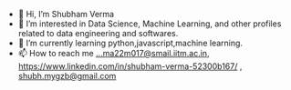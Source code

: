 - 👋 Hi, I’m Shubham Verma
- 👀 I’m interested in Data Science, Machine Learning, and other profiles related to data engineering and softwares.
- 🌱 I’m currently learning python,javascript,machine learning.
- 📫 How to reach me ...ma22m017@smail.iitm.ac.in,  https://www.linkedin.com/in/shubham-verma-52300b167/ , shubh.mygzb@gmail.com

<!---
VermaShubham123/VermaShubham123 is a ✨ special ✨ repository because its `README.md` (this file) appears on your GitHub profile.
You can click the Preview link to take a look at your changes.


![Leetcode Stats](https://leetcard.jacoblin.cool/Shubham_ma22m017?ext=heatmap)
--->
